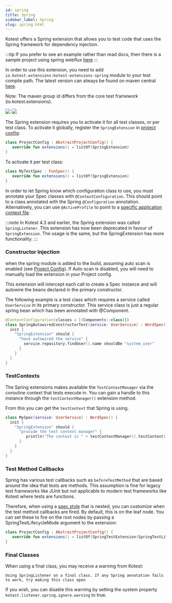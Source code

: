 ```yaml
---
id: spring
title: Spring
sidebar_label: Spring
slug: spring.html
---
```


Kotest offers a Spring extension that allows you to test code that uses the Spring framework for dependency injection.

:::tip
If you prefer to see an example rather than read docs, then there is a sample project using spring webflux [here](https://github.com/kotest/kotest-examples-spring-webflux)
:::

In order to use this extension, you need to add `io.kotest.extensions:kotest-extensions-spring` module to your test compile path. The latest version can always be found on maven central [here](https://search.maven.org/search?q=a:kotest-extensions-spring%20AND%20g:io.kotest.extensions).

Note: The maven group id differs from the core test framework (io.kotest.extensions).

[<img src="https://img.shields.io/maven-central/v/io.kotest.extensions/kotest-extensions-spring.svg?label=latest%20release"/>](https://search.maven.org/artifact/io.kotest.extensions/kotest-extensions-spring)
[<img src="https://img.shields.io/nexus/s/https/oss.sonatype.org/io.kotest.extensions/kotest-extensions-spring.svg?label=latest%20snapshot"/>](https://oss.sonatype.org/content/repositories/snapshots/io/kotest/extensions/kotest-extensions-spring/)


The Spring extension requires you to activate it for all test classes, or per test class. To activate it globally,
register the `SpringExtension` in [project config](../framework/project_config.md):

```kotlin
class ProjectConfig : AbstractProjectConfig() {
   override fun extensions() = listOf(SpringExtension)
}
```

To activate it per test class:

```kotlin
class MyTestSpec : FunSpec() {
   override fun extensions() = listOf(SpringExtension)
}
```

In order to let Spring know which configuration class to use, you must annotate your Spec classes with `@ContextConfiguration`.
This should point to a class annotated with the Spring `@Configuration` annotation. Alternatively, you can use `@ActiveProfile` to
point to a [specific application context file](https://docs.spring.io/spring-boot/docs/current/reference/html/boot-features-profiles.html).

:::note
In Kotest 4.3 and earlier, the Spring extension was called `SpringListener`. This extension has now been deprecated in favour of `SpringExtension`. The usage is the same, but the SpringExtension has more functionality. 
:::

### Constructor Injection

when the spring module is added to the build, assuming auto scan is enabled (see [Project Config](../framework/project-config.html)). If Auto scan is
disabled, you will need to manually load the extension in your Project config.

This extension will intercept each call to create a Spec instance
and will autowire the beans declared in the primary constructor.

The following example is a test class which requires a service called `UserService` in its primary constructor. This service
class is just a regular spring bean which has been annotated with @Component.

```kotlin
@ContextConfiguration(classes = [(Components::class)])
class SpringAutowiredConstructorTest(service: UserService) : WordSpec() {
  init {
    "SpringExtension" should {
      "have autowired the service" {
        service.repository.findUser().name shouldBe "system_user"
      }
    }
  }
}
```


### TestContexts

The Spring extensions makes available the `TestContextManager` via the coroutine context that tests execute in. You can
gain a handle to this instance through the `testContextManager()` extension method.

From this you can get the `testContext` that Spring is using.

```kotlin
class MySpec(service: UserService) : WordSpec() {
  init {
    "SpringExtension" should {
      "provide the test context manager" {
         println("The context is " + testContextManager().testContext)
      }
    }
  }
}
```


### Test Method Callbacks

Spring has various test callbacks such as `beforeTestMethod` that are based around the idea that tests are methods.
This assumption is fine for legacy test frameworks like JUnit but not applicable to modern test frameworks like Kotest where tests are functions.

Therefore, when using a [spec style](../framework/styles.md) that is nested, you can customize when the test method callbacks are fired.
By default, this is on the leaf node. You can set these to fire on the root nodes by passing a SpringTestLifecycleMode argument to the extension:

```kotlin
class ProjectConfig : AbstractProjectConfig() {
   override fun extensions() = listOf(SpringTestExtension(SpringTestLifecycleMode.Root))
}
```



### Final Classes

When using a final class, you may receive a warning from Kotest:

`Using SpringListener on a final class. If any Spring annotation fails to work, try making this class open`

If you wish, you can disable this warning by setting the system property `kotest.listener.spring.ignore.warning` to true.


